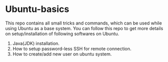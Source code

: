 # Ubuntu-basics
This repo contains all small tricks and commands, which can be used while using Ubuntu as a base system. You can follow this repo to get more details on setup/installation of following softwares on Ubuntu.

1. Java(JDK) installation.
2. How to setup password-less SSH for remote connection.
3. How to create/add new user on ubuntu system.

